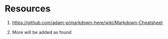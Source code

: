 # Resources
1. https://github.com/adam-p/markdown-here/wiki/Markdown-Cheatsheet

1. More will be added as found
